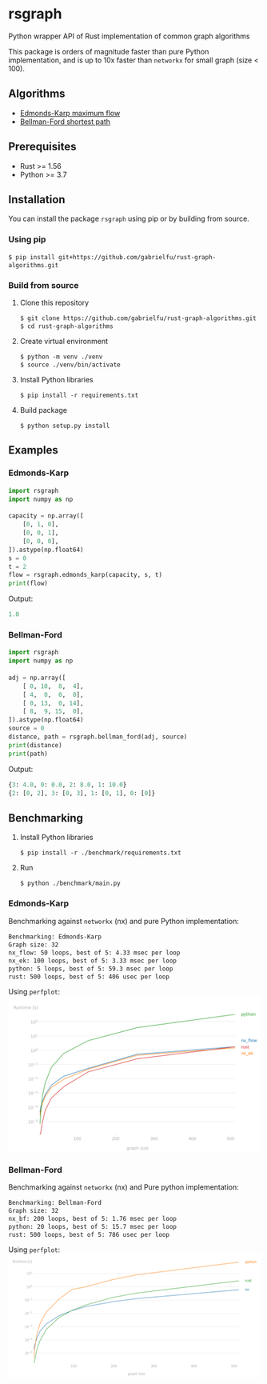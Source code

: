 # rsgraph
Python wrapper API of Rust implementation of common graph algorithms

This package is orders of magnitude faster than pure Python implementation, 
and is up to 10x faster than `networkx` for small graph (size < 100).

## Algorithms
- [Edmonds-Karp maximum flow](https://en.wikipedia.org/wiki/Edmonds%E2%80%93Karp_algorithm)
- [Bellman-Ford shortest path](https://en.wikipedia.org/wiki/Bellman%E2%80%93Ford_algorithm)

## Prerequisites
- Rust >= 1.56
- Python >= 3.7

## Installation
You can install the package `rsgraph` using pip or by building from source.

### Using pip
```shell
$ pip install git+https://github.com/gabrielfu/rust-graph-algorithms.git
```

### Build from source
1. Clone this repository
    ```shell
    $ git clone https://github.com/gabrielfu/rust-graph-algorithms.git
    $ cd rust-graph-algorithms
    ```

2. Create virtual environment
    ```shell
    $ python -m venv ./venv
    $ source ./venv/bin/activate
    ```

3. Install Python libraries
    ```shell
    $ pip install -r requirements.txt
    ```

4. Build package
    ```shell
    $ python setup.py install
    ```


## Examples
### Edmonds-Karp
```python
import rsgraph
import numpy as np

capacity = np.array([
    [0, 1, 0],
    [0, 0, 1],
    [0, 0, 0],
]).astype(np.float64)
s = 0
t = 2
flow = rsgraph.edmonds_karp(capacity, s, t)
print(flow)
```
Output:
```python
1.0
```

### Bellman-Ford
```python
import rsgraph
import numpy as np

adj = np.array([
    [ 0, 10,  8,  4],
    [ 4,  0,  0,  0],
    [ 0, 13,  0, 14],
    [ 8,  9, 15,  0],
]).astype(np.float64)
source = 0
distance, path = rsgraph.bellman_ford(adj, source)
print(distance)
print(path)
```
Output:
```python
{3: 4.0, 0: 0.0, 2: 8.0, 1: 10.0}
{2: [0, 2], 3: [0, 3], 1: [0, 1], 0: [0]}
```

## Benchmarking
1. Install Python libraries
    ```shell
    $ pip install -r ./benchmark/requirements.txt
    ```

2. Run 
    ```shell
    $ python ./benchmark/main.py
    ```

### Edmonds-Karp
Benchmarking against `networkx` (nx) and pure Python implementation:
```
Benchmarking: Edmonds-Karp
Graph size: 32
nx_flow: 50 loops, best of 5: 4.33 msec per loop
nx_ek: 100 loops, best of 5: 3.33 msec per loop
python: 5 loops, best of 5: 59.3 msec per loop
rust: 500 loops, best of 5: 406 usec per loop
```

Using `perfplot`:
![](./images/perf_edmonds_karp.png)

### Bellman-Ford
Benchmarking against `networkx` (nx) and Pure python implementation:
```
Benchmarking: Bellman-Ford
Graph size: 32
nx_bf: 200 loops, best of 5: 1.76 msec per loop
python: 20 loops, best of 5: 15.7 msec per loop
rust: 500 loops, best of 5: 786 usec per loop
```

Using `perfplot`:
![](./images/perf_bellman_ford.png)
